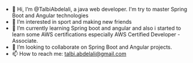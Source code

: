 - 👋 Hi, I’m @TalbiAbdelali, a java web developer. I'm try to master Spring Boot and Angular technologies
- 👀 I’m interested in sport and making new friends
- 🌱 I’m currently learning Spring boot and angular and also i started to learn some AWS certifications especially AWS Certified Developer - Associate.
- 💞️ I’m looking to collaborate on Spring Boot and Angular projects.
- 📫 How to reach me: talbi.abdelali@gmail.com

<!---
TalbiAbdelali/TalbiAbdelali is a ✨ special ✨ repository because its `README.md` (this file) appears on your GitHub profile.
You can click the Preview link to take a look at your changes.
--->
